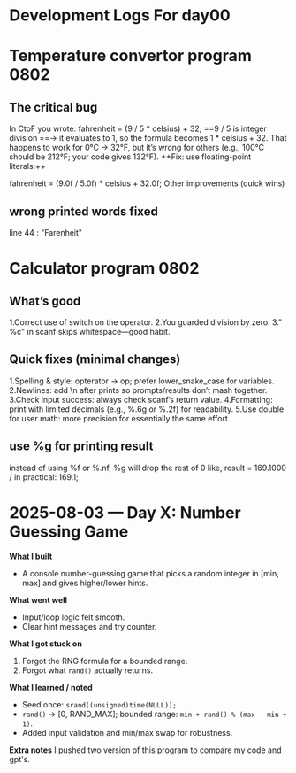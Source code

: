 Development Logs For day00
===
# Temperature convertor program 0802
## The critical bug
In CtoF you wrote:
fahrenheit = (9 / 5 * celsius) + 32;
==9 / 5 is integer division ==→ it evaluates to 1, so the formula becomes 1 * celsius + 32.
That happens to work for 0°C → 32°F, but it’s wrong for others (e.g., 100°C should be 212°F; your code gives 132°F).
++Fix: use floating-point literals:++

fahrenheit = (9.0f / 5.0f) * celsius + 32.0f;
Other improvements (quick wins)
## wrong printed words fixed
line 44 : "Farenheit"

# Calculator program 0802
## What’s good
1.Correct use of switch on the operator.
2.You guarded division by zero.
3." %c" in scanf skips whitespace—good habit.
## Quick fixes (minimal changes)
1.Spelling & style: opterator → op; prefer lower_snake_case for variables.
2.Newlines: add \n after prints so prompts/results don’t mash together.
3.Check input success: always check scanf’s return value.
4.Formatting: print with limited decimals (e.g., %.6g or %.2f) for readability.
5.Use double for user math: more precision for essentially the same effort.
## use %g for printing result 
instead of using %f or %.nf, %g will drop the rest of 0
like, result = 169.1000 / in practical: 169.1;

# 2025-08-03 — Day X: Number Guessing Game
**What I built**
- A console number-guessing game that picks a random integer in [min, max] and gives higher/lower hints.

**What went well**
- Input/loop logic felt smooth.
- Clear hint messages and try counter.

**What I got stuck on**
1) Forgot the RNG formula for a bounded range.
2) Forgot what `rand()` actually returns.

**What I learned / noted**
- Seed once: `srand((unsigned)time(NULL));`
- `rand()` → [0, RAND_MAX]; bounded range: `min + rand() % (max - min + 1)`.
- Added input validation and min/max swap for robustness.

**Extra notes**
I pushed two version of this program to compare my code and gpt's.
